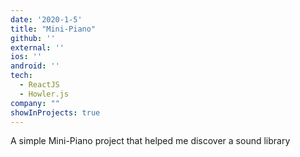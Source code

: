 ```yaml
---
date: '2020-1-5'
title: "Mini-Piano"
github: ''
external: ''
ios: ''
android: ''
tech:
  - ReactJS
  - Howler.js
company: ""
showInProjects: true
---
```


A simple Mini-Piano project that helped me discover a sound library